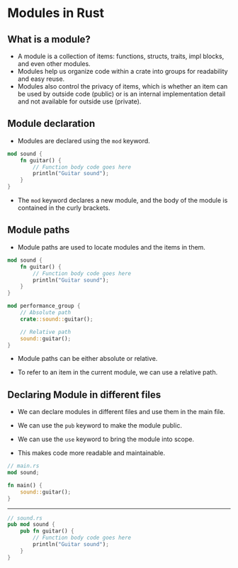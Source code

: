 # Modules in Rust

## What is a module?

- A module is a collection of items: functions, structs, traits, impl blocks, and even other modules. 
- Modules help us organize code within a crate into groups for readability and easy reuse. 
- Modules also control the privacy of items, which is whether an item can be used by outside code (public) or is an internal implementation detail and not available for outside use (private).

## Module declaration

- Modules are declared using the `mod` keyword.

```rust
mod sound {
    fn guitar() {
        // Function body code goes here
        println("Guitar sound");
    }
}
```

- The `mod` keyword declares a new module, and the body of the module is contained in the curly brackets.

## Module paths

- Module paths are used to locate modules and the items in them.

```rust
mod sound {
    fn guitar() {
        // Function body code goes here
        println("Guitar sound");
    }
}

mod performance_group {
    // Absolute path
    crate::sound::guitar();

    // Relative path
    sound::guitar();
}
```

- Module paths can be either absolute or relative.

- To refer to an item in the current module, we can use a relative path.


## Declaring Module in different files

- We can declare modules in different files and use them in the main file.

- We can use the `pub` keyword to make the module public.

- We can use the `use` keyword to bring the module into scope.

- This makes code more readable and maintainable.

```rust
// main.rs
mod sound;

fn main() {
    sound::guitar();
}
```

---

```rust
// sound.rs
pub mod sound {
    pub fn guitar() {
        // Function body code goes here
        println("Guitar sound");
    }
}
```